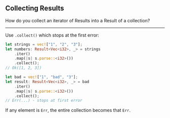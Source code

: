 ## Collecting Results

How do you collect an iterator of Results into a Result of a collection?

---

Use `.collect()` which stops at the first error:

```rust
let strings = vec!["1", "2", "3"];
let numbers: Result<Vec<i32>, _> = strings
    .iter()
    .map(|s| s.parse::<i32>())
    .collect();
// Ok([1, 2, 3])

let bad = vec!["1", "bad", "3"];
let result: Result<Vec<i32>, _> = bad
    .iter()
    .map(|s| s.parse::<i32>())
    .collect();
// Err(...) - stops at first error
```

If any element is `Err`, the entire collection becomes that `Err`.

